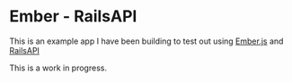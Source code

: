 # Ember - RailsAPI

This is an example app I have been building to test out using
[Ember.js](http://emberjs.com) and
[RailsAPI](https://github.com/rails-api)

This is a work in progress.

